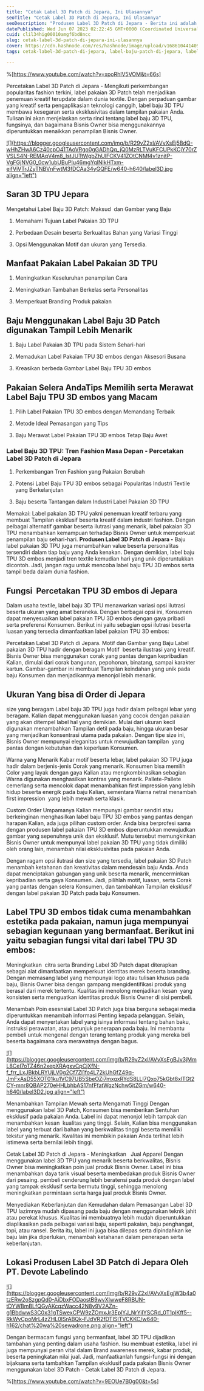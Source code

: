 ```yaml
---
title: "Cetak Label 3D Patch di Jepara, Ini Ulasannya"
seoTitle: "Cetak Label 3D Patch di Jepara, Ini Ulasannya"
seoDescription: "Produsen Label 3D Patch di Jepara - Berita ini adalah Rekomendasi secara informatif yang PT. Devote Labelindo Ulas suatu Jasa Cetak Label 3D Patch"
datePublished: Wed Jun 07 2023 02:22:45 GMT+0000 (Coordinated Universal Time)
cuid: clil34hig00010amgf6bd8ncc
slug: cetak-label-3d-patch-di-jepara-ini-ulasannya
cover: https://cdn.hashnode.com/res/hashnode/image/upload/v1686104414097/4e5d6e69-cb36-44ba-8f2f-bc2955dff2ef.jpeg
tags: cetak-label-3d-patch-di-jepara, label-baju-patch-di-jepara, label-baju-jersey-jepara

---
```


%[https://www.youtube.com/watch?v=xpoRhlV5VOM&t=66s] 

Percetakan Label 3D Patch di Jepara - Mengikuti perkembangan popularitas fashion terkini, label pakaian 3D Patch telah menjadikan penemuan kreatif terupdate dalam dunia textile. Dengan perpaduan gambar yang kreatif serta pengaplikasian teknologi canggih, label baju 3D TPU membawa kesegaran serta eksklusivitas dalam tampilan pakaian Anda. Tulisan ini akan menjelaskan serta rinci tentang label baju 3D TPU, fungsinya, dan bagaimana Bisnis Owner bisa menggunakannya diperuntukkan menaikkan penampilan Bisnis Owner.

[![](https://blogger.googleusercontent.com/img/b/R29vZ2xl/AVvXsEj5BdQ-wHhZHwA6Cz40cpO41TAoVRgo0gGADhQq_jQ0MzRLTVuKFCUPkKCjY70rZVSLS4N-REMAqV4m8_IstJUTtWgbZhUlFCKV41ZOtCNMf4v1znjtP-VgFGjNVG0_0cw1ubUBuPIu46mgYqlNIkHTxm-eifViVTrJZyTNBVnFwtM3fDCAa34yGQFE/w640-h640/label3D.jpg align="left")](https://blogger.googleusercontent.com/img/b/R29vZ2xl/AVvXsEj5BdQ-wHhZHwA6Cz40cpO41TAoVRgo0gGADhQq_jQ0MzRLTVuKFCUPkKCjY70rZVSLS4N-REMAqV4m8_IstJUTtWgbZhUlFCKV41ZOtCNMf4v1znjtP-VgFGjNVG0_0cw1ubUBuPIu46mgYqlNIkHTxm-eifViVTrJZyTNBVnFwtM3fDCAa34yGQFE/s900/label3D.jpg)

## Saran 3D TPU Jepara

Mengetahui Label Baju 3D Patch: Maksud  dan Gambar yang Baju

1. Memahami Tujuan Label Pakaian 3D TPU
    
2. Perbedaan Desain beserta Berkualitas Bahan yang Variasi Tinggi
    
3. Opsi Menggunakan Motif dan ukuran yang Tersedia.
    

## Manfaat Pakaian Label Pakaian 3D TPU

1. Meningkatkan Keseluruhan penampilan Cara
    
2. Meningkatkan Tambahan Berkelas serta Personalitas
    
3. Memperkuat Branding Produk pakaian
    

## Baju Menggunakan Label Baju 3D Patch digunakan Tampil Lebih Menarik

1. Baju Label Pakaian 3D TPU pada Sistem Sehari-hari
    
2. Memadukan Label Pakaian TPU 3D embos dengan Aksesori Busana
    
3. Kreasikan berbeda Gambar Label Baju TPU 3D embos
    

## Pakaian Selera AndaTips Memilih serta Merawat Label Baju TPU 3D embos yang Macam

1. Pilih Label Pakaian TPU 3D embos dengan Memandang Terbaik
    
2. Metode Ideal Pemasangan yang Tips
    
3. Baju Merawat Label Pakaian TPU 3D embos Tetap Baju Awet
    

### Label Baju 3D TPU: Tren Fashion Masa Depan - Percetakan Label 3D Patch di Jepara

1. Perkembangan Tren Fashion yang Pakaian Berubah
    
2. Potensi Label Baju TPU 3D embos sebagai Popularitas Industri Textile yang Berkelanjutan
    
3. Baju beserta Tantangan dalam Industri Label Pakaian 3D TPU
    

Memakai: Label pakaian 3D TPU yakni penemuan kreatif terbaru yang membuat Tampilan eksklusif beserta kreatif dalam industri fashion. Dengan pelbagai alternatif gambar beserta ilutrasi yang menarik, label pakaian 3D TPU menambahkan kemampuan terhadap Bisnis Owner untuk memperkuat penampilan baju sehari-hari. **Produsen Label 3D Patch di Jepara -** Baju label pakaian 3D TPU juga menambahkan value beserta personalitas tersendiri dalam tiap baju yang Anda kenakan. Dengan demikian, label baju TPU 3D embos menjadi tren textile kemudian hari yang unik diperuntukkan dicontoh. Jadi, jangan ragu untuk mencoba label baju TPU 3D embos serta tampil beda dalam dunia fashion.

## Fungsi  Percetakan TPU 3D embos di Jepara

Dalam usaha textile, label baju 3D TPU menawarkan variasi opsi ilutrasi beserta ukuran yang amat beraneka. Dengan berbagai opsi ini, Konsumen dapat menyesuaikan label pakaian TPU 3D embos dengan gaya pribadi serta preferensi Konsumen. Berikut ini yaitu sebagian opsi ilutrasi beserta luasan yang tersedia dimanfaatkan label pakaian TPU 3D embos:

Percetakan Label 3D Patch di Jepara. Motif dan Gambar yang Baju Label pakaian 3D TPU hadir dengan beragam Motif  beserta ilustrasi yang kreatif. Bisnis Owner bisa menggunakan corak yang pantas dengan kepribadian Kalian, dimulai dari corak bangunan, pepohonan, binatang, sampai karakter kartun. Gambar-gambar ini membuat Tampilan keindahan yang unik pada baju Konsumen dan menjadikannya menonjol lebih menarik.

## Ukuran Yang bisa di Order di Jepara

size yang beragam Label baju 3D TPU juga hadir dalam pelbagai lebar yang beragam. Kalian dapat menggunakan luasan yang cocok dengan pakaian yang akan ditempel label hal yang demikian. Mulai dari ukuran kecil digunakan menambahkan Tampilan detil pada baju, hingga ukuran besar yang menjadikan konsentrasi utama pada pakaian. Dengan tipe size ini, Bisnis Owner mempunyai eleganitas untuk mewujudkan tampilan  yang pantas dengan kebutuhan dan keperluan Konsumen.

Warna yang Menarik Kabar motif beserta lebar, label pakaian 3D TPU juga hadir dalam berjenis-jenis Corak yang menarik. Konsumen bisa memilih Color yang layak dengan gaya Kalian atau mengkombinasikan sebagian Warna digunakan menghasilkan kontras yang menarik. Pallete-Pallete cemerlang serta mencolok dapat menambahkan first impression yang lebih hidup beserta energik pada baju Kalian, sementara Warna netral menambah first impression  yang lebih mewah serta klasik.

Custom Order Umpamanya Kalian mempunyai gambar sendiri atau berkeinginan menghasilkan label baju TPU 3D embos yang pantas dengan harapan Kalian, ada juga pilihan custom order. Anda bisa berprofesi sama dengan produsen label pakaian TPU 3D embos diperuntukkan mewujudkan gambar yang sepenuhnya unik dan eksklusif. Mutu tersebut memungkinkan Bisnis Owner untuk mempunyai label pakaian 3D TPU yang tidak dimiliki oleh orang lain, menambah nilai eksklusivitas pada pakaian Anda.

Dengan ragam opsi ilutrasi dan size yang tersedia, label pakaian 3D Patch menambah ketahanan dan kreativitas dalam mendesain baju Anda. Anda dapat menciptakan gabungan yang unik beserta menarik, mencerminkan kepribadian serta gaya Konsumen. Jadi, pilihlah motif, luasan, serta Corak yang pantas dengan selera Konsumen, dan tambahkan Tampilan eksklusif dengan label pakaian 3D Patch pada baju Konsumen.

## Label TPU 3D embos tidak cuma menambahkan estetika pada pakaian, namun juga mempunyai sebagian kegunaan yang bermanfaat. Berikut ini yaitu sebagian fungsi vital dari label TPU 3D embos:

Meningkatkan  citra serta Branding Label 3D Patch dapat diterapkan sebagai alat dimanfaatkan memperkuat identitas merek beserta branding. Dengan memasang label yang mempunyai logo atau tulisan khusus pada baju, Bisnis Owner bisa dengan gampang mengidentifikasi produk yang berasal dari merek tertentu. Kualitas ini menolong menjadikan kesan  yang konsisten serta menguatkan identitas produk Bisnis Owner di sisi pembeli.

Menambah Poin esesnsial Label 3D Patch juga bisa berguna sebagai media diperuntukkan menambah informasi Penting kepada pelanggan. Selain, Anda dapat menyertakan label yang isinya informasi tentang bahan baku, instruksi perawatan, atau petunjuk penerapan pada baju. Ini membantu pembeli untuk mengenal dengan terang tentang produk yang mereka beli beserta bagaimana cara merawatnya dengan bagus.

[![](https://blogger.googleusercontent.com/img/b/R29vZ2xl/AVvXsEgBJv3jMmL8CeI7oTZ46n2xepXRAgxvCpCjXfN-f_frr_LxJBkbLRYUjLV0g2Cf7Zl1fo4L72kUhGfZ49q-JmFxAsD55XOT01ku1VC97UB5SbeOZi7mxgxRYdS8LLl7Qxo75kGbt8xlTGt2CY-mnr8QBAP270eHHLbhbAS17nfFfatWqzNchw5itZGm/w640-h640/label3D2.jpg align="left")](https://blogger.googleusercontent.com/img/b/R29vZ2xl/AVvXsEgBJv3jMmL8CeI7oTZ46n2xepXRAgxvCpCjXfN-f_frr_LxJBkbLRYUjLV0g2Cf7Zl1fo4L72kUhGfZ49q-JmFxAsD55XOT01ku1VC97UB5SbeOZi7mxgxRYdS8LLl7Qxo75kGbt8xlTGt2CY-mnr8QBAP270eHHLbhbAS17nfFfatWqzNchw5itZGm/s900/label3D2.jpg)

Menambahkan Tampilan Mewah serta Mengamati Tinggi Dengan menggunakan label 3D Patch, Konsumen bisa memberikan Sentuhan eksklusif pada pakaian Anda. Label ini dapat menonjol lebih tampak dan menambahkan kesan  kualitas yang tinggi. Selain, Kalian bisa menggunakan label yang terbuat dari bahan yang berkwalitas tinggi beserta memiliki tekstur yang menarik. Kwalitas ini membikin pakaian Anda terlihat lebih istimewa serta bernilai lebih tinggi.

Cetak Label 3D Patch di Jepara - Meningkatkan   Jual Apparel Dengan menggunakan label 3D TPU yang menarik beserta berkwalitas, Bisnis Owner bisa meningkatkan poin jual produk Bisnis Owner. Label ini bisa menambahkan daya tarik visual beserta membedakan produk Bisnis Owner dari pesaing. pembeli cenderung lebih beratensi pada produk dengan label yang tampak eksklusif serta bermutu tinggi, sehingga menolong meningkatkan permintaan serta harga jual produk Bisnis Owner.

Menyediakan Keberlanjutan dan Kemudahan dalam Pemasangan Label 3D TPU lazimnya mudah dipasang pada baju dengan menggunakan teknik jahit atau perekat khusus. Kualitas ini membuatnya lebih mudah diperuntukkan diaplikasikan pada pelbagai variasi baju, seperti pakaian, baju penghangat, topi, atau ransel. Berita itu, label ini juga bisa dilepas serta dipindahkan ke baju lain jika diperlukan, menambah ketahanan dalam penerapan serta keberlanjutan.

## Lokasi Produsen Label 3D Patch di Jepara Oleh PT. Devote Labelindo

[![](https://blogger.googleusercontent.com/img/b/R29vZ2xl/AVvXsEgjW3b4a0tzERw2oSzgpQd0-AiDbxFODaostB9wvXIwweF8RBUN-tDYWBmBLfQGyAKcqzWacc42N8y9V2AZn-g1BbdwwS3C0x31gTSwexCPW9zZOmxJr3EplYJ_NrYiIYSCRd_0T1plKff5--RkWyCpoMrL4zZHL0ISrABQk-FJdVR2fDTISITVCKKC/w640-h162/chat%20wa%20sewadrone.png align="left")](https://wa.me/+6287838865004?text=Permisi%2C%20kak%20mau%20nanya%20tentang%20label%2C%20dapat%20informasi%20dari%20devotelabels.web.id)

Dengan bermacam fungsi yang bermanfaat, label 3D TPU dijadikan tambahan yang penting dalam usaha fashion. Isu membuat estetika, label ini juga mempunyai peran vital dalam Brand awareness merek, kabar produk, beserta peningkatan nilai jual. Jadi, manfaatkanlah fungsi-fungsi ini dengan bijaksana serta tambahkan Tampilan eksklusif pada pakaian Bisnis Owner menggunakan label 3D Patch - Cetak Label 3D Patch di Jepara.

%[https://www.youtube.com/watch?v=9EOUe7B0g00&t=5s]